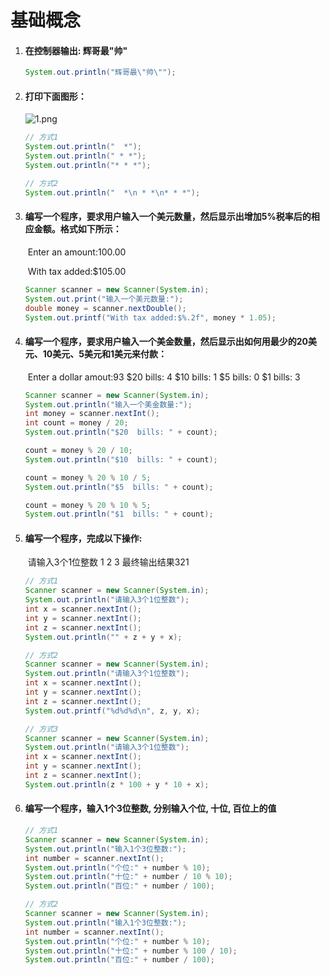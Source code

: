 # 基础概念

1. #### 在控制器输出: 辉哥最"帅"

   ```java
   System.out.println("辉哥最\"帅\"");
   ```
   
1. #### 打印下面图形：

   ![1.png](https://raw.githubusercontent.com/fuxiaohui/huigezuishuai_Java/master/img/001.png)

   ```java
   // 方式1
   System.out.println("  *");
   System.out.println(" * *");
   System.out.println("* * *");
   
   // 方式2
   System.out.println("  *\n * *\n* * *");
   ```
   
1. #### 编写一个程序，要求用户输入一个美元数量，然后显示出增加5%税率后的相应金额。格式如下所示：

   ​	Enter an amount:100.00

   ​	With tax added:$105.00

   ```java
   Scanner scanner = new Scanner(System.in);
   System.out.print("输入一个美元数量:");
   double money = scanner.nextDouble();
   System.out.printf("With tax added:$%.2f", money * 1.05);
   ```

1. #### 编写一个程序，要求用户输入一个美金数量，然后显示出如何用最少的20美元、10美元、5美元和1美元来付款：

   ​        Enter a dollar amout:93
           $20  bills: 4
           $10  bills: 1
           $5    bills: 0
           $1    bills: 3

   ```java
   Scanner scanner = new Scanner(System.in);
   System.out.println("输入一个美金数量:");
   int money = scanner.nextInt();
   int count = money / 20;
   System.out.println("$20  bills: " + count);
   
   count = money % 20 / 10;
   System.out.println("$10  bills: " + count);
   
   count = money % 20 % 10 / 5;
   System.out.println("$5  bills: " + count);
   
   count = money % 20 % 10 % 5;
   System.out.println("$1  bills: " + count);
   ```

1. #### 编写一个程序，完成以下操作:

   ​       请输入3个1位整数
           1
           2
           3
           最终输出结果321

   ```java
   // 方式1
   Scanner scanner = new Scanner(System.in);
   System.out.println("请输入3个1位整数");
   int x = scanner.nextInt();
   int y = scanner.nextInt();
   int z = scanner.nextInt();
   System.out.println("" + z + y + x);
   
   // 方式2
   Scanner scanner = new Scanner(System.in);
   System.out.println("请输入3个1位整数");
   int x = scanner.nextInt();
   int y = scanner.nextInt();
   int z = scanner.nextInt();
   System.out.printf("%d%d%d\n", z, y, x);
   
   // 方式3
   Scanner scanner = new Scanner(System.in);
   System.out.println("请输入3个1位整数");
   int x = scanner.nextInt();
   int y = scanner.nextInt();
   int z = scanner.nextInt();
   System.out.println(z * 100 + y * 10 + x);
   ```

1. #### 编写一个程序，输入1个3位整数, 分别输入个位, 十位, 百位上的值

   ```java
   // 方式1
   Scanner scanner = new Scanner(System.in);
   System.out.println("输入1个3位整数:");
   int number = scanner.nextInt();
   System.out.println("个位:" + number % 10);
   System.out.println("十位:" + number / 10 % 10);
   System.out.println("百位:" + number / 100);
   
   // 方式2
   Scanner scanner = new Scanner(System.in);
   System.out.println("输入1个3位整数:");
   int number = scanner.nextInt();
   System.out.println("个位:" + number % 10);
   System.out.println("十位:" + number % 100 / 10);
   System.out.println("百位:" + number / 100);
   ```

   